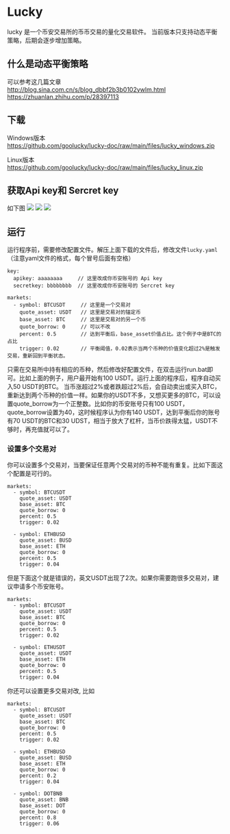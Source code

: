 # Lucky 
lucky 是一个币安交易所的币币交易的量化交易软件。 当前版本只支持动态平衡策略，后期会逐步增加策略。

## 什么是动态平衡策略
可以参考这几篇文章  
http://blog.sina.com.cn/s/blog_dbbf2b3b0102ywlm.html  
https://zhuanlan.zhihu.com/p/28397113  

## 下载
Windows版本  
https://github.com/goolucky/lucky-doc/raw/main/files/lucky_windows.zip

Linux版本  
https://github.com/goolucky/lucky-doc/raw/main/files/lucky_linux.zip

## 获取Api key和 Sercret key

如下图
![](https://raw.githubusercontent.com/goolucky/lucky-doc/main/files/1.jpg)
![](https://raw.githubusercontent.com/goolucky/lucky-doc/main/files/2.jpg)
![](https://raw.githubusercontent.com/goolucky/lucky-doc/main/files/3.jpg)

## 运行
运行程序前，需要修改配置文件。解压上面下载的文件后，修改文件`lucky.yaml`（注意yaml文件的格式，每个冒号后面有空格）
```
key:
  apikey: aaaaaaaa     // 这里改成你币安账号的 Api key
  secretkey: bbbbbbbb  // 这里改成你币安账号的 Sercret key

markets:
  - symbol: BTCUSDT     // 这里是一个交易对
    quote_asset: USDT   // 这里是交易对的锚定币
    base_asset: BTC     // 这里是交易对的另一个币
    quote_borrow: 0     // 可以不改
    percent: 0.5        // 达到平衡后，base_asset价值占比。这个例子中是BTC的占比
    trigger: 0.02       // 平衡阈值，0.02表示当两个币种的价值变化超过2%是触发交易，重新回到平衡状态。
```
只需在交易所中持有相应的币种，然后修改好配置文件，在双击运行run.bat即可。比如上面的例子，用户最开始有100 USDT。运行上面的程序后，程序自动买入50 USDT的BTC。 当币涨超过2%或者跌超过2%后，会自动卖出或买入BTC，重新达到两个币种的价值一样。如果你的USDT不多，又想买更多的BTC，可以设置quote_borrow为一个正整数。比如你的币安账号只有100 USDT，quote_borrow设置为40，这时候程序认为你有140 USDT，达到平衡后你的账号有70 USDT的BTC和30 UDST，相当于放大了杠杆，当币价跌得太猛，USDT不够时，再充值就可以了。


### 设置多个交易对
你可以设置多个交易对，当要保证任意两个交易对的币种不能有重复。比如下面这个配置是可行的。

```
markets:
  - symbol: BTCUSDT     
    quote_asset: USDT   
    base_asset: BTC     
    quote_borrow: 0    
    percent: 0.5       
    trigger: 0.02    
    
  - symbol: ETHBUSD
    quote_asset: BUSD
    base_asset: ETH
    quote_borrow: 0
    percent: 0.5
    trigger: 0.04
```

但是下面这个就是错误的，英文USDT出现了2次。如果你需要跑很多交易对，建议申请多个币安账号。
```
markets:
  - symbol: BTCUSDT     
    quote_asset: USDT   
    base_asset: BTC     
    quote_borrow: 0    
    percent: 0.5       
    trigger: 0.02    
    
  - symbol: ETHUSDT
    quote_asset: USDT
    base_asset: ETH
    quote_borrow: 0
    percent: 0.5
    trigger: 0.04
```

你还可以设置更多交易对改, 比如
```
markets:
  - symbol: BTCUSDT     
    quote_asset: USDT   
    base_asset: BTC     
    quote_borrow: 0    
    percent: 0.5       
    trigger: 0.02    
    
  - symbol: ETHBUSD
    quote_asset: BUSD
    base_asset: ETH
    quote_borrow: 0
    percent: 0.2
    trigger: 0.04
    
  - symbol: DOTBNB
    quote_asset: BNB
    base_asset: DOT
    quote_borrow: 0
    percent: 0.8
    trigger: 0.06
    
```







